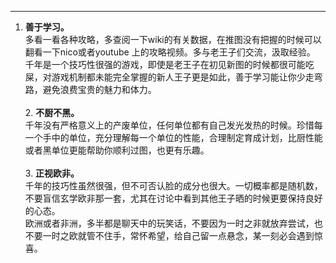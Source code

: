 ***
1. **善于学习。**<br />多看一看各种攻略，多查阅一下wiki的有关数据，在推图没有把握的时候可以翻看一下nico或者youtube
上的攻略视频。多与老王子们交流，汲取经验。<br />千年是一个技巧性很强的游戏，即使是老王子在初见新图的时候都很可能吃屎，对游戏机制都未能完全掌握的新人王子更是如此，善于学习能让你少走弯路，避免浪费宝贵的魅力和体力。
<br /><br />2. **不厨不黑。**<br 
/>千年没有严格意义上的产废单位，任何单位都有自己发光发热的时候。珍惜每一个手中的单位，充分理解每一个单位的性能，合理制定育成计划，比厨性能或者黑单位更能帮助你顺利过图，也更有乐趣。
<br /><br />3. **正视欧非。**<br 
/>千年的技巧性虽然很强，但不可否认脸的成分也很大。一切概率都是随机数，不要盲信玄学欧非那一套，尤其在讨论中看到其他王子晒的时候更要保持良好的心态。<br />欧洲或者非洲，多半都是聊天中的玩笑话，不要因为一时之非就放弃尝试，也不要一时之欧就管不住手，常怀希望，给自己留一点悬念，某一刻必会遇到惊喜。

